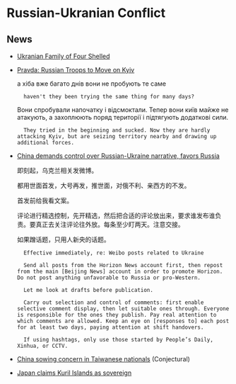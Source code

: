 # Russian-Ukranian Conflict

## News

- [Ukranian Family of Four Shelled](http://web.archive.org/web/20220307005817/https://www.nytimes.com/2022/03/06/world/europe/ukrainian-family-killed-war.html)

- [Pravda: Russian Troops to Move on Kyiv](https://www.pravda.com.ua/eng/news/2022/03/6/7328917/)

    а хіба вже багато днів вони не пробують те саме

        haven't they been trying the same thing for many days?

    Вони спробували напочатку і відсмоктали. Тепер вони київ майже не атакують, а захоплюють поряд території і підтягують додаткові сили.

        They tried in the beginning and sucked. Now they are hardly attacking Kyiv, but are seizing territory nearby and drawing up additional forces.

- [China demands control over Russian-Ukraine narrative, favors Russia](https://chinadigitaltimes.net/2022/02/minitrue-keep-weibo-posts-on-ukraine-favorable-to-russia-control-comments/)

    即刻起，乌克兰相关发微博。

    都用世面首发，大号再发，推世面，对俄不利、亲西方的不发。

    首发前给我看文案。

    评论进行精选控制，先开精选，然后把合适的评论放出来，要求谁发布谁负责。要真正去关注评论往外放。每条至少盯两天。注意交接。

    如果蹭话题，只用人新央的话题。

        Effective immediately, re: Weibo posts related to Ukraine

        Send all posts from the Horizon News account first, then repost from the main [Beijing News] account in order to promote Horizon. Do not post anything unfavorable to Russia or pro-Western.

        Let me look at drafts before publication.

        Carry out selection and control of comments: first enable selective comment display, then let suitable ones through. Everyone is responsible for the ones they publish. Pay real attention to which comments are allowed. Keep an eye on [responses to] each post for at least two days, paying attention at shift handovers.

        If using hashtags, only use those started by People’s Daily, Xinhua, or CCTV.

- [China sowing concern in Taiwanese nationals](https://www.axios.com/beijings-ukraine-censorship-35a02a04-91b2-4efb-8a91-a9d111a2a3a0.html#) (Conjectural)

- [Japan claims Kuril Islands as sovereign](https://www.republicworld.com/world-news/rest-of-the-world-news/japan-says-kuril-islands-primordially-japanese-russias-occupation-against-intl-order-articleshow.html)
